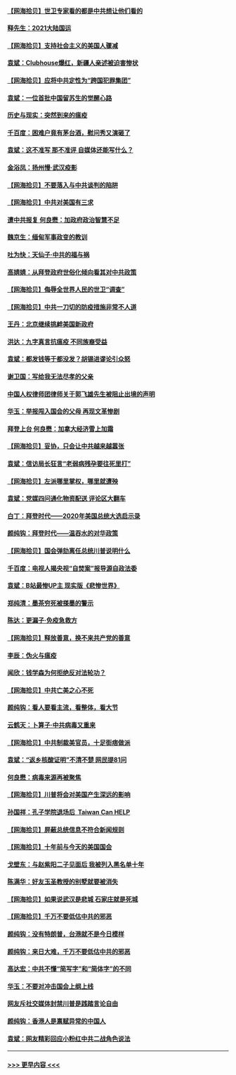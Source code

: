 #### [【网海拾贝】世卫专家看的都是中共想让他们看的](../pages/nsc993/n12744865.md?t=02111101) 
#### [释先生：2021大陆国运](../pages/nsc993/n12744813.md?t=02111101) 
#### [【网海拾贝】支持社会主义的美国人骤减](../pages/nsc993/n12742476.md?t=02111101) 
#### [袁斌：Clubhouse爆红，新疆人亲述被迫害惨状](../pages/nsc993/n12742407.md?t=02111101) 
#### [【网海拾贝】应将中共定性为“跨国犯罪集团”](../pages/nsc993/n12740430.md?t=02111101) 
#### [袁斌：一位首批中国留苏生的觉醒心路](../pages/nsc993/n12740396.md?t=02111101) 
#### [历史与现实：突然到来的瘟疫](../pages/nsc993/n12738507.md?t=02111101) 
#### [千百度：困难户竟有茅台酒，慰问秀又演砸了](../pages/nsc993/n12738362.md?t=02111101) 
#### [袁斌：这不准写 那不准评 自媒体还能写什么？](../pages/nsc993/n12737833.md?t=02111101) 
#### [金浴凤：扬州慢‧武汉疫影](../pages/nsc993/n12737248.md?t=02111101) 
#### [【网海拾贝】不要落入与中共谈判的陷阱](../pages/nsc993/n12735229.md?t=02111101) 
#### [【网海拾贝】中共对美国有三求](../pages/nsc993/n12735197.md?t=02111101) 
#### [遭中共报复 何良懋：加政府政治智慧不足](../pages/nsc993/n12734323.md?t=02111101) 
#### [魏京生：缅甸军事政变的教训](../pages/nsc993/n12732470.md?t=02111101) 
#### [吐为快：天仙子·中共的福与祸](../pages/nsc993/n12732165.md?t=02111101) 
#### [高婧婧：从拜登政府世俗化倾向看其对中共政策](../pages/nsc993/n12730028.md?t=02111101) 
#### [【网海拾贝】侮辱全世界人民的世卫“调查”](../pages/nsc993/n12727884.md?t=02111101) 
#### [【网海拾贝】中共一刀切的防疫措施非常不人道](../pages/nsc993/n12724879.md?t=02111101) 
#### [王丹：北京继续挑衅美国新政府](../pages/nsc993/n12722456.md?t=02111101) 
#### [洪达：九字真言抗瘟疫 不同族裔受益](../pages/nsc993/n12722448.md?t=02111101) 
#### [袁斌：都发钱等于都没发？胡锡进谬论引众怒](../pages/nsc993/n12722393.md?t=02111101) 
#### [谢卫国：写给我无法尽孝的父亲](../pages/nsc993/n12720325.md?t=02111101) 
#### [中国人权律师团律师关于郭飞雄先生被阻止出境的声明](../pages/nsc993/n12720203.md?t=02111101) 
#### [华玉：举报闯入国会的父母 再现文革惨剧](../pages/nsc993/n12719070.md?t=02111101) 
#### [拜登上台 何良懋：加拿大经济雪上加霜](../pages/nsc993/n12718943.md?t=02111101) 
#### [【网海拾贝】妥协，只会让中共越来越嚣张](../pages/nsc993/n12717392.md?t=02111101) 
#### [袁斌：信访局长狂言“老弱病残孕要往死里打”](../pages/nsc993/n12717343.md?t=02111101) 
#### [【网海拾贝】左派哪里掌权，哪里就遭殃](../pages/nsc993/n12715009.md?t=02111101) 
#### [袁斌：党媒四问通化物资配送 评论区大翻车](../pages/nsc993/n12714950.md?t=02111101) 
#### [白丁：拜登时代——2020年美国总统大选启示录](../pages/nsc993/n12714920.md?t=02111101) 
#### [颜纯钩：拜登时代——温吞水的对华政策](../pages/nsc993/n12713245.md?t=02111101) 
#### [【网海拾贝】国会弹劾离任总统川普说明什么](../pages/nsc993/n12712816.md?t=02111101) 
#### [千百度：电视人揭央视“自焚案”报导源自政法委](../pages/nsc993/n12709760.md?t=02111101) 
#### [袁斌：B站最惨UP主 现实版《悲惨世界》](../pages/nsc993/n12709686.md?t=02111101) 
#### [郑纯清：墨茶穷死被搽墨的警示](../pages/nsc993/n12709262.md?t=02111101) 
#### [陈达：更漏子·免疫急救方](../pages/nsc993/n12709244.md?t=02111101) 
#### [【网海拾贝】释放善意，换不来共产党的善意](../pages/nsc993/n12708361.md?t=02111101) 
#### [李辰：伪火与瘟疫](../pages/nsc993/n12707981.md?t=02111101) 
#### [闻欣：钱学森为何拒绝反对法轮功？](../pages/nsc993/n12707407.md?t=02111101) 
#### [【网海拾贝】中共亡美之心不死](../pages/nsc993/n12707621.md?t=02111101) 
#### [颜纯钩：看人要看主流，看整体，看大节](../pages/nsc993/n12707536.md?t=02111101) 
#### [云鹤天：卜算子‧中共病毒又重来](../pages/nsc993/n12707408.md?t=02111101) 
#### [【网海拾贝】中共制裁美官员，十足街痞做派](../pages/nsc993/n12705115.md?t=02111101) 
#### [袁斌：“返乡核酸证明”不清不楚 网民提81问](../pages/nsc993/n12704982.md?t=02111101) 
#### [何良懋：病毒来源再被聚焦](../pages/nsc993/n12704944.md?t=02111101) 
#### [【网海拾贝】川普将会对美国产生深远的影响](../pages/nsc993/n12703045.md?t=02111101) 
#### [孙国祥：孔子学院退场后  Taiwan Can HELP](../pages/nsc993/n12702430.md?t=02111101) 
#### [【网海拾贝】屏蔽总统信息不符合新闻规则](../pages/nsc993/n12699998.md?t=02111101) 
#### [【网海拾贝】十年前与今天的美国国会](../pages/nsc993/n12696993.md?t=02111101) 
#### [戈壁东：与赵紫阳二子见面后 我被列入黑名单十年](../pages/nsc993/n12696215.md?t=02111101) 
#### [陈满华：好友玉圣教授的别墅就要被消失](../pages/nsc993/n12695411.md?t=02111101) 
#### [【网海拾贝】如果说武汉是悲城 石家庄就是死城](../pages/nsc993/n12694589.md?t=02111101) 
#### [【网海拾贝】千万不要低估中共的邪恶](../pages/nsc993/n12692771.md?t=02111101) 
#### [颜纯钩：没有特朗普，台港就不是今日模样](../pages/nsc993/n12692678.md?t=02111101) 
#### [颜纯钩：来日大难，千万不要低估中共的邪恶](../pages/nsc993/n12692080.md?t=02111101) 
#### [高达宏：中共不懂“简写字”和“简体字”的不同](../pages/nsc993/n12692068.md?t=02111101) 
#### [华玉：不要对冲击国会上纲上线](../pages/nsc993/n12689948.md?t=02111101) 
#### [网友斥社交媒体封禁川普是践踏言论自由](../pages/nsc993/n12687482.md?t=02111101) 
#### [颜纯钩：香港人是禀赋异常的中国人](../pages/nsc993/n12685142.md?t=02111101) 
#### [袁斌：网友精彩回应小粉红中共二战角色说法](../pages/nsc993/n12684994.md?t=02111101) 

----
#### [ >>> 更早内容 <<< ](../indexes/nsc993-earlier.md)
